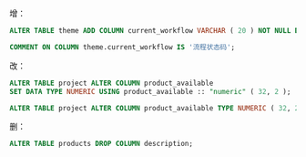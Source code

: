 
增：   
```sql
ALTER TABLE theme ADD COLUMN current_workflow VARCHAR ( 20 ) NOT NULL DEFAULT '';

COMMENT ON COLUMN theme.current_workflow IS '流程状态码';  
```






改：   
```sql
ALTER TABLE project ALTER COLUMN product_available 
SET DATA TYPE NUMERIC USING product_available :: "numeric" ( 32, 2 );
```

```sql
ALTER TABLE project ALTER COLUMN product_available TYPE NUMERIC ( 32, 2 );
```


删：  
```sql
ALTER TABLE products DROP COLUMN description;
```
